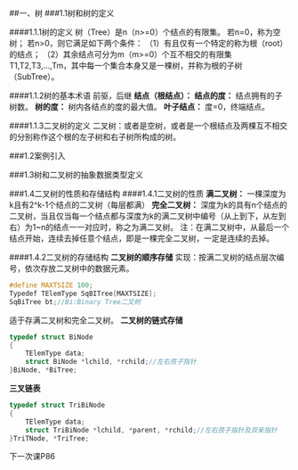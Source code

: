 ##一、树
###1.1树和树的定义

####1.1.1树的定义
树（Tree）是n（n>=0）个结点的有限集。
若n=0，称为空树；
若n>0，则它满足如下两个条件：
（1）有且仅有一个特定的称为根（root）的结点；
（2）其余结点可分为m（m>=0）个互不相交的有限集T1,T2,T3,...,Tm，其中每一个集合本身又是一棵树，并称为根的子树（SubTree）。

####1.1.2树的基本术语
前驱，后继
**结点（根结点）：**
**结点的度：** 结点拥有的子树数。
**树的度：** 树内各结点的度的最大值。
**叶子结点：** 度=0，终端结点。

####1.1.3二叉树的定义
二叉树：或者是空树，或者是一个根结点及两棵互不相交的分别称作这个根的左子树和右子树所构成的树。


###1.2案例引入


###1.3树和二叉树的抽象数据类型定义


###1.4二叉树的性质和存储结构
####1.4.1二叉树的性质
**满二叉树：**
一棵深度为k且有2^k-1个结点的二叉树（每层都满）
**完全二叉树：**
深度为k的具有n个结点的二叉树，当且仅当每一个结点都与深度为k的满二叉树中编号（从上到下，从左到右）为1~n的结点一一对应时，称之为满二叉树。
注：在满二叉树中，从最后一个结点开始，连续去掉任意个结点，即是一棵完全二叉树，一定是连续的去掉。

####1.4.2二叉树的存储结构
**二叉树的顺序存储**
实现：按满二叉树的结点层次编号，依次存放二叉树中的数据元素。
```C
#define MAXTSIZE 100;
Typedef TElemType SqBITree[MAXTSIZE];
SqBiTree bt;//Bi:Binary Tree二叉树
```
适于存满二叉树和完全二叉树。
**二叉树的链式存储**
```C
typedef struct BiNode
{
    TElemType data;
    struct BiNode *lchild, *rchild;//左右孩子指针
}BiNode, *BiTree;
```
**三叉链表**
```C
typedef struct TriBiNode
{
    TElemType data;
    struct TriBiNode *lchild, *parent, *rchild;//左右孩子指针及双亲指针
}TriTNode, *TriTree;
```

下一次课P86
